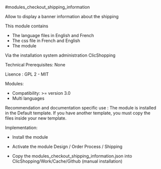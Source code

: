#modules_checkout_shipping_information

Allow to display a banner information about the shipping

This module contains

- The language files in English and French
- The css file in French and English
- The module
  
Via the installation system administration ClicShopping

Technical Prerequisites: None

Lisence : GPL 2 - MIT

Modules:

- Compatibility: >= version 3.0
- Multi languages

Recommendation and documentation specific use :
The module is installed in the Default template.
If you have another template, you must copy the files inside your new template.


Implementation:

- Install the module 
- Activate the module Design / Order Process / Shipping

- Copy the modules_checkout_shipping_information.json into ClicShopping/Work/Cache/Github (manual installation)
